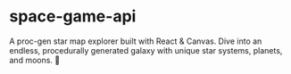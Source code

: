 # space-game-api
A proc-gen star map explorer built with React &amp; Canvas. Dive into an endless, procedurally generated galaxy with unique star systems, planets, and moons. 🌌
